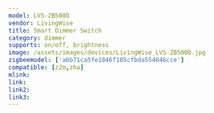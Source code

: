 ```yaml
---
model: LVS-ZB500D
vendor: LivingWise
title: Smart Dimmer Switch 
category: dimmer
supports: on/off, brightness
image: /assets/images/devices/LivingWise_LVS-ZB500D.jpg
zigbeemodel: ['abb71ca5fe1846f185cfbda554046cce']
compatible: [z2m,zha]
mlink: 
link: 
link2: 
link3: 
---
```

